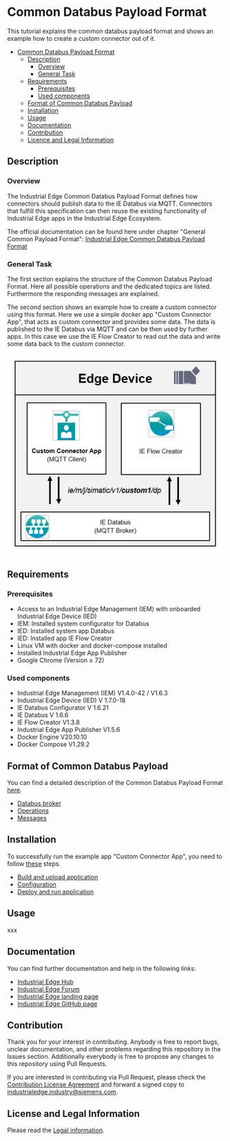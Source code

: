 # Common Databus Payload Format

This tutorial explains the common databus payload format and shows an example how to create a custom connector out of it.

- [Common Databus Payload Format](#common-databus-payload-format)
  - [Description](#description)
    - [Overview](#overview)
    - [General Task](#general-task)
  - [Requirements](#requirements)
    - [Prerequisites](#prerequisites)
    - [Used components](#used-components)
  - [Format of Common Databus Payload](#format-of-common-databus-payload)
  - [Installation](#installation)
  - [Usage](#usage)
  - [Documentation](#documentation)
  - [Contribution](#contribution)
  - [Licence and Legal Information](#licence-and-legal-information)

## Description

### Overview

The Industrial Edge Common Databus Payload Format defines how connectors should publish data to the IE Databus via MQTT. Connectors that fulfill this specification can then reuse the existing functionality of Industrial Edge apps in the Industrial Edge Ecosystem.

The official documentation can be found here under chapter "General Common Payload Format":
[Industrial Edge Common Databus Payload Format](https://industrial-edge.io/developer/systemapps/data-processing/databus/reference/index.html)

### General Task

The first section explains the structure of the Common Databus Payload Format. Here all possible operations and the dedicated topics are listed. Furthermore the responding messages are explained.

The second section shows an example how to create a custom connector using this format. Here we use a simple docker app "Custom Connector App", that acts as custom connector and provides some data. The data is published to the IE Databus via MQTT and can be then used by further apps. In this case we use the IE Flow Creator to read out the data and write some data back to the custom connector.

![overview](docs/graphics/overview.png)

## Requirements

### Prerequisites

- Access to an Industrial Edge Management (IEM) with onboarded Industrial Edge Device (IED)
- IEM: Installed system configurator for Databus
- IED: Installed system app Databus
- IED: Installed app IE Flow Creator
- Linux VM with docker and docker-compose installed
- Installed Industrial Edge App Publisher
- Google Chrome (Version ≥ 72)

### Used components

- Industrial Edge Management (IEM) V1.4.0-42 / V1.6.3
- Industrial Edge Device (IED) V 1.7.0-18
- IE Databus Configurator V 1.6.21
- IE Databus V 1.6.6
- IE Flow Creator V1.3.8
- Industrial Edge App Publisher V1.5.6
- Docker Engine V20.10.10
- Docker Compose V1.29.2

## Format of Common Databus Payload

You can find a detailed description of the Common Databus Payload Format [here](/docs/PayloadFormat.md).

- [Databus broker](/docs/PayloadFormat.md#databus-broker)
- [Operations](/docs/PayloadFormat.md#operations)
- [Messages](/docs/PayloadFormat.md#messages)

## Installation

To successfully run the example app "Custom Connector App", you need to follow [these](/docs/Installation.md) steps.

- [Build and upload application](/docs/Installation.md#build-and-upload-application)
- [Configuration](/docs/Installation.md#configuration)
- [Deploy and run application](/docs/Installation.md#deploy-and-run-application)

## Usage

xxx

## Documentation

You can find further documentation and help in the following links:

- [Industrial Edge Hub](https://iehub.eu1.edge.siemens.cloud/#/documentation)
- [Industrial Edge Forum](https://www.siemens.com/industrial-edge-forum)
- [Industrial Edge landing page](https://new.siemens.com/global/en/products/automation/topic-areas/industrial-edge/simatic-edge.html)
- [Industrial Edge GitHub page](https://github.com/industrial-edge)

## Contribution

Thank you for your interest in contributing. Anybody is free to report bugs, unclear documentation, and other problems regarding this repository in the Issues section.
Additionally everybody is free to propose any changes to this repository using Pull Requests.

If you are interested in contributing via Pull Request, please check the [Contribution License Agreement](Siemens_CLA_1.1.pdf) and forward a signed copy to [industrialedge.industry@siemens.com](mailto:industrialedge.industry@siemens.com?subject=CLA%20Agreement%20Industrial-Edge).

## License and Legal Information

Please read the [Legal information](LICENSE.txt).
